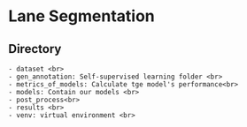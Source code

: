 # Lane Segmentation
## Directory
    - dataset <br>
    - gen_annotation: Self-supervised learning folder <br>
    - metrics_of_models: Calculate tge model's performance<br>
    - models: Contain our models <br>
    - post_process<br>
    - results <br>
    - venv: virtual environment <br>